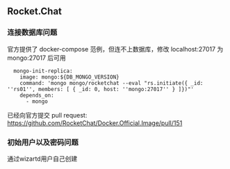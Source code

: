 ## Rocket.Chat

### 连接数据库问题
官方提供了 docker-compose 范例，但连不上数据库，修改 localhost:27017 为 mongo:27017 后可用
```
  mongo-init-replica:
    image: mongo:${DB_MONGO_VERSION}
    command: 'mongo mongo/rocketchat --eval "rs.initiate({ _id: ''rs01'', members: [ { _id: 0, host: ''mongo:27017'' } ]})"'
    depends_on:
      - mongo
```

已经向官方提交 pull request: https://github.com/RocketChat/Docker.Official.Image/pull/151

### 初始用户以及密码问题

通过wizartd用户自己创建


